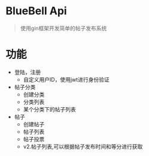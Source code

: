 # BlueBell Api

> 使用gin框架开发简单的帖子发布系统

# 功能

- 登陆，注册
  - 自定义用户ID，使用jwt进行身份验证
- 帖子分类
  - 创建分类
  - 分类列表
  - 某个分类下的帖子列表
- 帖子
  - 创建帖子
  - 帖子列表
  - 帖子投票
  - v2.帖子列表,可以根据帖子发布时间和等分进行获取